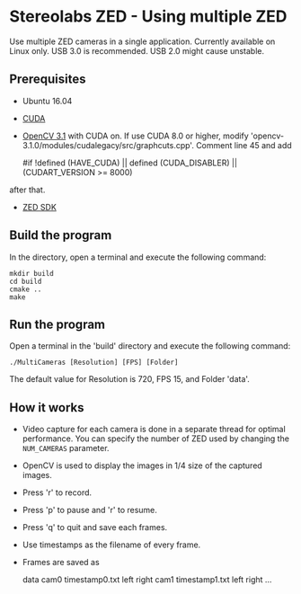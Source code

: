 # Stereolabs ZED - Using multiple ZED

Use multiple ZED cameras in a single application. Currently available on Linux only. USB 3.0 is recommended. USB 2.0 might cause unstable.

## Prerequisites

- Ubuntu 16.04
- [CUDA](https://developer.nvidia.com/cuda-downloads)
- [OpenCV 3.1](http://opencv.org/releases.html) with CUDA on. If use CUDA 8.0 or higher, modify 'opencv-3.1.0/modules/cudalegacy/src/graphcuts.cpp'. Comment line 45 and add

    #if !defined (HAVE_CUDA) || defined (CUDA_DISABLER) || (CUDART_VERSION >= 8000)

after that.
- [ZED SDK](https://www.stereolabs.com/developers/release/2.1/#sdkdownloads_anchor)




## Build the program

In the directory, open a terminal and execute the following command:

    mkdir build
    cd build
    cmake ..
    make

## Run the program

Open a terminal in the 'build' directory and execute the following command:

    ./MultiCameras [Resolution] [FPS] [Folder]

The default value for Resolution is 720, FPS 15, and Folder 'data'.

## How it works

- Video capture for each camera is done in a separate thread for optimal performance. You can specify the number of ZED used by changing the `NUM_CAMERAS` parameter.
- OpenCV is used to display the images in 1/4 size of the captured images.
- Press 'r' to record.
- Press 'p' to pause and 'r' to resume.
- Press 'q' to quit and save each frames.
- Use timestamps as the filename of every frame.
- Frames are saved as

	data
		cam0
			timestamp0.txt
			left
			right
		cam1
			timestamp1.txt
			left
			right
		...
